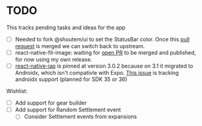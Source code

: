 # TODO

This tracks pending tasks and ideas for the app

- [ ] Needed to fork @shoutem/ui to set the StatusBar color. Once this [pull request](https://github.com/shoutem/ui/pull/386) is merged we can switch back to upstream.
- [ ] react-native-fit-image: waiting for [open PR](https://github.com/huiseoul/react-native-fit-image/pull/81) to be merged and published, for now using my own release.
- [ ] [react-native-iap](https://github.com/dooboolab/react-native-iap) is pinned at version 3.0.2 because on 3.1 it migrated to Androidx, which isn't compativle with Expo. [This issue](https://github.com/expo/expo/issues/2956) is tracking androidx support (planned for SDK 35 or 36)

Wishlist:

- [ ] Add support for gear builder
- [ ] Add support for Random Settlement event
  - [ ] Consider Settlement events from expansions
